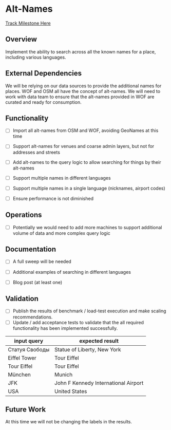 # Alt-Names

[Track Milestone Here](https://github.com/issues?utf8=%E2%9C%93&q=is%3Aopen+user%3Apelias+milestone%3A%22Alt-Names%22)


## Overview

Implement the ability to search across all the known names for a place, including various languages.


## External Dependencies

We will be relying on our data sources to provide the additional names for places.
WOF and OSM all have the concept of alt-names. We will need to work with data team
to ensure that the alt-names provided in WOF are curated and ready for consumption. 


## Functionality

- [ ] Import all alt-names from OSM and WOF, avoiding GeoNames at this time
- [ ] Support alt-names for venues and coarse admin layers, but not for addresses and streets 
- [ ] Add alt-names to the query logic to allow searching for things by their alt-names
- [ ] Support multiple names in different languages
- [ ] Support multiple names in a single language (nicknames, airport codes)
- [ ] Ensure performance is not diminished


## Operations

- [ ] Potentially we would need to add more machines to support additional volume of data and more complex query logic


## Documentation

- [ ] A full sweep will be needed
- [ ] Additional examples of searching in different languages
- [ ] Blog post (at least one)


## Validation

- [ ] Publish the results of benchmark / load-test execution and make scaling recommendations.
- [ ] Update / add acceptance tests to validate that the all required functionality has been implemented successfully.

|input query|expected result|
|---|---|
| Статуя Свободы | Statue of Liberty, New York |
| Eiffel Tower | Tour Eiffel |
| Tour Eiffel | Tour Eiffel |
| München | Munich |
| JFK | John F Kennedy International Airport |
| USA | United States |


## Future Work

At this time we will not be changing the labels in the results.

